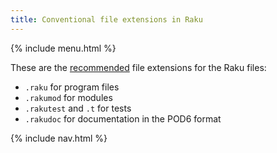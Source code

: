 ```yaml
---
title: Conventional file extensions in Raku
---
```


{% include menu.html %}

These are the [recommended](https://github.com/Raku/problem-solving/blob/master/solutions/language/Path-to-Raku.md#extensions) file extensions for the Raku files:

* `.raku` for program files
* `.rakumod` for modules
* `.rakutest` and `.t` for tests
* `.rakudoc` for documentation in the POD6 format

{% include nav.html %}
